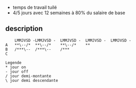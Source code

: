 
* temps de travail tuilé
* 4/5 jours avec 12 semaines à 80% du salaire de base

description
-----------


        LMMJVSD -LMMJVSD -  LMMJVSD -  LMMJVSD -  LMMJVSD -    
    A   **\--/*  **\--/*    **\--/*    **
    B   /***\--  /***\--    /***
    C
    
    Legende
    * jour on
    - jour off
    / jour demi-montante
    \ jour demi descendante
